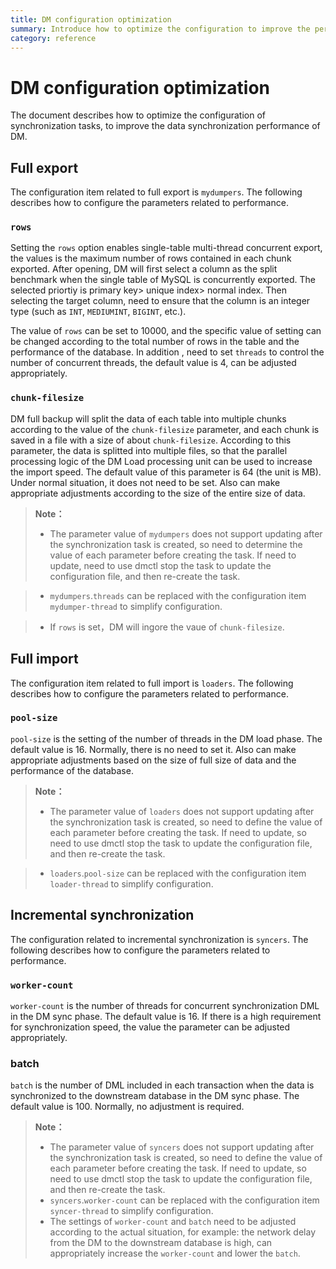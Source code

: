 ```yaml
---
title: DM configuration optimization
summary: Introduce how to optimize the configuration to improve the performance of data synchronize
category: reference
---
```


# DM configuration optimization

The document describes how to optimize the configuration of synchronization tasks, to improve the data synchronization performance of DM.

## Full export

The configuration item related  to full export is `mydumpers`. The following describes how to configure the parameters  related to performance.

### `rows`

Setting the `rows` option enables single-table multi-thread concurrent export, the values is the maximum number of rows contained in each chunk exported. After opening, DM will first select a column as the split benchmark when the single table of MySQL is concurrently exported.  The selected priortiy is  primary key> unique index> normal index. Then selecting the target column, need to ensure that the column is an integer type  (such as `INT`, `MEDIUMINT`, `BIGINT`, etc.). 

The value of  `rows` can be set to 10000, and the specific value of setting can be changed according to the total number of rows in the table and the performance of the database. In  addition , need to set `threads` to control the number of  concurrent threads, the default value is 4, can be adjusted appropriately.

### `chunk-filesize`

DM full backup will split the data of each table into multiple chunks according to the value of the `chunk-filesize` parameter, and each chunk is saved in a file with a size of about `chunk-filesize`.  According to this parameter, the data is splitted into multiple files, so that the parallel processing logic of the DM Load processing unit can be used to increase the import speed. The default value of this parameter is 64 (the unit is MB). Under normal situation, it does not need to be set. Also can make appropriate adjustments according to the size of the entire size of data.

> **Note：**
>
> - The parameter value of `mydumpers` does not support updating after the synchronization task is created, so need to determine the value of each parameter before creating the task. If need to update, need to use dmctl stop the task to update the configuration file, and then re-create the task.

> - `mydumpers`.`threads` can be replaced with the configuration item `mydumper-thread` to simplify configuration.

> - If `rows` is set，DM will ingore the vaue of `chunk-filesize`. 

## Full import 

The configuration item related to full import is `loaders`. The following describes how to configure the parameters related to performance.

### `pool-size`

`pool-size`  is the setting of  the number of threads in the DM load phase. The default value is 16. Normally, there is no need to set it.  Also can make appropriate adjustments based on the size of full size of data and the performance of the database.

> **Note：**
>
> - The parameter value of `loaders` does not support updating after the synchronization task is created, so need to define the value of each parameter before creating the task. If need to update, so need to use dmctl stop the task to update the configuration file, and then re-create the task.

> - `loaders`.`pool-size` can be replaced with the configuration item `loader-thread` to simplify configuration.

## Incremental synchronization

The configuration related to incremental synchronization is `syncers`. The following describes how to configure the parameters related to performance.

### `worker-count`

`worker-count`  is the number of threads for concurrent synchronization DML in the DM sync phase. The default value is 16. If there is a high requirement for synchronization speed, the value the parameter can be adjusted appropriately.

### batch

`batch` is the number of DML included in each transaction when the data is synchronized to the  downstream database in the DM sync phase. The default value is 100. Normally, no adjustment is required.

> **Note：**
>
> - The parameter value of `syncers` does not support updating after the synchronization task is created, so need to define the value of each parameter before creating the task. If need to update, so need to use dmctl stop the task to update the configuration file, and then re-create the task.
> - `syncers`.`worker-count` can be replaced with the configuration item `syncer-thread` to simplify configuration.
> - The settings of `worker-count` and `batch` need to be adjusted according to the actual situation, for example: the network delay from the DM to the downstream database is high, can appropriately increase the `worker-count` and lower the `batch`.
